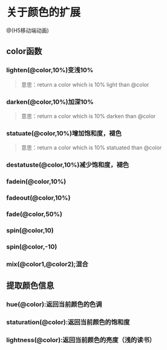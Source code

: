 # 关于颜色的扩展

@(H5移动端动画)


## color函数

### lighten(@color,10%)变浅10%
>意思：return a color which is 10% light than @color
### darken(@color,10%)加深10%
>意思：return a color which is 10% darken than @color
### statuate(@color,10%)增加饱和度，褪色
>意思：return a color which is 10% statuated than @color
### destatuste(@color,10%)减少饱和度，褪色
### fadein(@color,10%)
### fadeout(@color,10%)
### fade(@color,50%)
### spin(@color,10)
### spin(@color,-10)
### mix(@color1,@color2);混合

## 提取颜色信息

### hue(@color):返回当前颜色的色调
### staturation(@color):返回当前颜色的饱和度
### lightness(@color):返回当前颜色的亮度（浅的读书）
